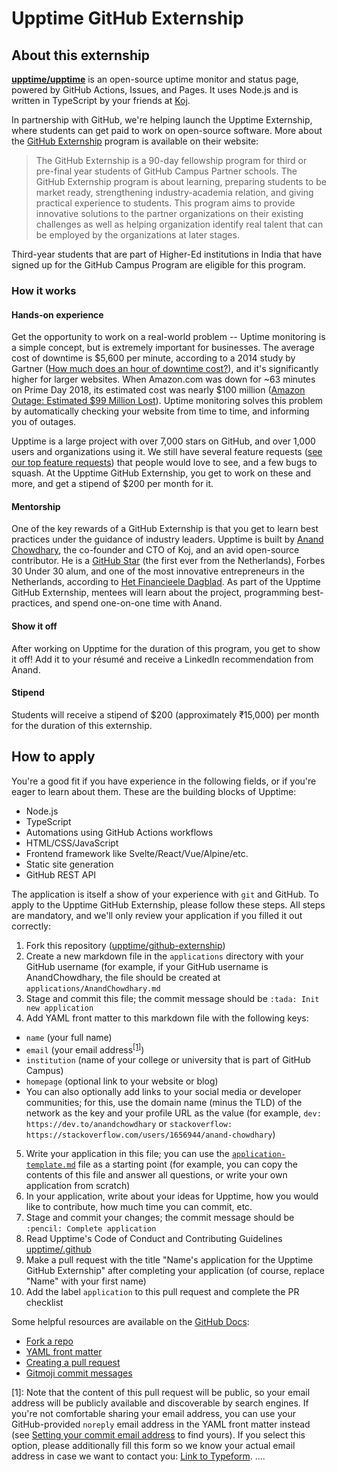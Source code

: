 # Upptime GitHub Externship

## About this externship

**[upptime/upptime](https://github.com/upptime/upptime)** is an open-source uptime monitor and status page, powered by GitHub Actions, Issues, and Pages. It uses Node.js and is written in TypeScript by your friends at [Koj](https://github.com/koj-co).

In partnership with GitHub, we're helping launch the Upptime Externship, where students can get paid to work on open-source software. More about the [GitHub Externship](https://github-externships.github.io/externship/) program is available on their website:

> The GitHub Externship is a 90-day fellowship program for third or pre-final year students of GitHub Campus Partner schools. The GitHub Externship program is about learning, preparing students to be market ready, strengthening industry-academia relation, and giving practical experience to students. This program aims to provide innovative solutions to the partner organizations on their existing challenges as well as helping organization identify real talent that can be employed by the organizations at later stages.

Third-year students that are part of Higher-Ed institutions in India that have signed up for the GitHub Campus Program are eligible for this program.

### How it works

#### Hands-on experience

Get the opportunity to work on a real-world problem -- Uptime monitoring is a simple concept, but is extremely important for businesses. The average cost of downtime is $5,600 per minute, according to a 2014 study by Gartner ([How much does an hour of downtime cost?](https://www.gartner.com/en/documents/1192213/q-a-how-much-does-an-hour-of-downtime-cost-)), and it's significantly higher for larger websites. When Amazon.com was down for ~63 minutes on Prime Day 2018, its estimated cost was nearly $100 million ([Amazon Outage: Estimated $99 Million Lost](https://techmonitor.ai/techonology/cloud/amazon-outage-lost-sales)). Uptime monitoring solves this problem by automatically checking your website from time to time, and informing you of outages.

Upptime is a large project with over 7,000 stars on GitHub, and over 1,000 users and organizations using it. We still have several feature requests ([see our top feature requests](https://github.com/upptime/upptime/discussions/categories/ideas?discussions_q=is%3Aunanswered+sort%3Atop+category%3AIdeas)) that people would love to see, and a few bugs to squash. At the Upptime GitHub Externship, you get to work on these and more, and get a stipend of $200 per month for it.

#### Mentorship

One of the key rewards of a GitHub Externship is that you get to learn best practices under the guidance of industry leaders. Upptime is built by [Anand Chowdhary](https://github.com/AnandChowdhary), the co-founder and CTO of Koj, and an avid open-source contributor. He is a [GitHub Star](https://stars.github.com/profiles/anandchowdhary/) (the first ever from the Netherlands), Forbes 30 Under 30 alum, and one of the most innovative entrepreneurs in the Netherlands, according to [Het Financieele Dagblad](https://www.utoday.nl/news/64978/nominatie-voor-ondernemende-student-anand-chowdhary). As part of the Upptime GitHub Externship, mentees will learn about the project, programming best-practices, and spend one-on-one time with Anand.

#### Show it off

After working on Upptime for the duration of this program, you get to show it off! Add it to your résumé and receive a LinkedIn recommendation from Anand.

#### Stipend

Students will receive a stipend of $200 (approximately ₹15,000) per month for the duration of this externship.

## How to apply

You're a good fit if you have experience in the following fields, or if you're eager to learn about them. These are the building blocks of Upptime:

- Node.js
- TypeScript
- Automations using GitHub Actions workflows
- HTML/CSS/JavaScript
- Frontend framework like Svelte/React/Vue/Alpine/etc.
- Static site generation
- GitHub REST API

The application is itself a show of your experience with `git` and GitHub. To apply to the Upptime GitHub Externship, please follow these steps. All steps are mandatory, and we'll only review your application if you filled it out correctly:

1. Fork this repository ([upptime/github-externship](https://github.com/upptime/github-externship))
2. Create a new markdown file in the `applications` directory with your GitHub username (for example, if your GitHub username is AnandChowdhary, the file should be created at `applications/AnandChowdhary.md`
3. Stage and commit this file; the commit message should be `:tada: Init new application`
4. Add YAML front matter to this markdown file with the following keys:

- `name` (your full name)
- `email` (your email address<sup>[[1]](#email-privacy-footnote)</sup>)
- `institution` (name of your college or university that is part of GitHub Campus)
- `homepage` (optional link to your website or blog)
- You can also optionally add links to your social media or developer communities; for this, use the domain name (minus the TLD) of the network as the key and your profile URL as the value (for example, `dev: https://dev.to/anandchowdhary` or `stackoverflow: https://stackoverflow.com/users/1656944/anand-chowdhary`)

5. Write your application in this file; you can use the [`application-template.md`](./application-template.md) file as a starting point (for example, you can copy the contents of this file and answer all questions, or write your own application from scratch)
6. In your application, write about your ideas for Upptime, how you would like to contribute, how much time you can commit, etc.
7. Stage and commit your changes; the commit message should be `:pencil: Complete application`
8. Read Upptime's Code of Conduct and Contributing Guidelines [upptime/.github](https://github.com/upptime/.github)
9. Make a pull request with the title "Name's application for the Upptime GitHub Externship" after completing your application (of course, replace "Name" with your first name)
10. Add the label `application` to this pull request and complete the PR checklist

Some helpful resources are available on the [GitHub Docs](https://docs.github.com):

- [Fork a repo](https://docs.github.com/en/github/getting-started-with-github/fork-a-repo)
- [YAML front matter](https://assemble.io/docs/YAML-front-matter.html)
- [Creating a pull request](https://docs.github.com/en/github/collaborating-with-issues-and-pull-requests/creating-a-pull-request)
- [Gitmoji commit messages](https://github.com/carloscuesta/gitmoji)

<a name="email-privacy-footnote">[1]</a>: Note that the content of this pull request will be public, so your email address will be publicly available and discoverable by search engines. If you're not comfortable sharing your email address, you can use your GitHub-provided `noreply` email address in the YAML front matter instead (see [Setting your commit email address](https://docs.github.com/en/github/setting-up-and-managing-your-github-user-account/setting-your-commit-email-address) to find yours). If you select this option, please additionally fill this form so we know your actual email address in case we want to contact you: [Link to Typeform](https://link.koj.co/upptime-externship-email).
....
